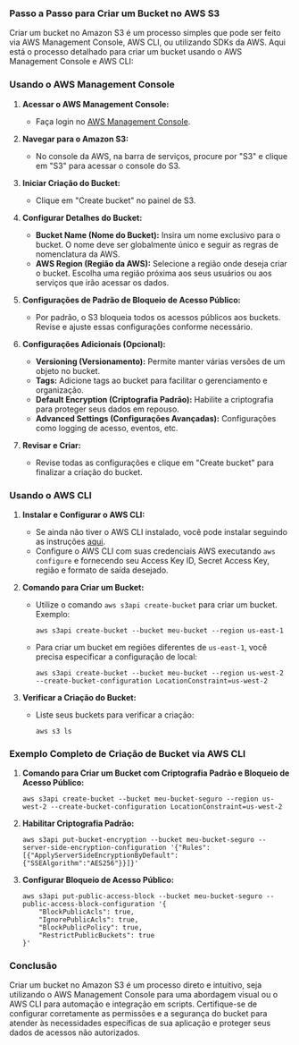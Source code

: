 ### Passo a Passo para Criar um Bucket no AWS S3

Criar um bucket no Amazon S3 é um processo simples que pode ser feito via AWS Management Console, AWS CLI, ou utilizando SDKs da AWS. Aqui está o processo detalhado para criar um bucket usando o AWS Management Console e AWS CLI:

### Usando o AWS Management Console

1. **Acessar o AWS Management Console:**
   - Faça login no [AWS Management Console](https://aws.amazon.com/console/).

2. **Navegar para o Amazon S3:**
   - No console da AWS, na barra de serviços, procure por "S3" e clique em "S3" para acessar o console do S3.

3. **Iniciar Criação do Bucket:**
   - Clique em "Create bucket" no painel de S3.

4. **Configurar Detalhes do Bucket:**
   - **Bucket Name (Nome do Bucket):** Insira um nome exclusivo para o bucket. O nome deve ser globalmente único e seguir as regras de nomenclatura da AWS.
   - **AWS Region (Região da AWS):** Selecione a região onde deseja criar o bucket. Escolha uma região próxima aos seus usuários ou aos serviços que irão acessar os dados.

5. **Configurações de Padrão de Bloqueio de Acesso Público:**
   - Por padrão, o S3 bloqueia todos os acessos públicos aos buckets. Revise e ajuste essas configurações conforme necessário.

6. **Configurações Adicionais (Opcional):**
   - **Versioning (Versionamento):** Permite manter várias versões de um objeto no bucket.
   - **Tags:** Adicione tags ao bucket para facilitar o gerenciamento e organização.
   - **Default Encryption (Criptografia Padrão):** Habilite a criptografia para proteger seus dados em repouso.
   - **Advanced Settings (Configurações Avançadas):** Configurações como logging de acesso, eventos, etc.

7. **Revisar e Criar:**
   - Revise todas as configurações e clique em "Create bucket" para finalizar a criação do bucket.

### Usando o AWS CLI

1. **Instalar e Configurar o AWS CLI:**
   - Se ainda não tiver o AWS CLI instalado, você pode instalar seguindo as instruções [aqui](https://docs.aws.amazon.com/cli/latest/userguide/install-cliv2.html).
   - Configure o AWS CLI com suas credenciais AWS executando `aws configure` e fornecendo seu Access Key ID, Secret Access Key, região e formato de saída desejado.

2. **Comando para Criar um Bucket:**
   - Utilize o comando `aws s3api create-bucket` para criar um bucket. Exemplo:
     ```shell
     aws s3api create-bucket --bucket meu-bucket --region us-east-1
     ```
   - Para criar um bucket em regiões diferentes de `us-east-1`, você precisa especificar a configuração de local:
     ```shell
     aws s3api create-bucket --bucket meu-bucket --region us-west-2 --create-bucket-configuration LocationConstraint=us-west-2
     ```

3. **Verificar a Criação do Bucket:**
   - Liste seus buckets para verificar a criação:
     ```shell
     aws s3 ls
     ```

### Exemplo Completo de Criação de Bucket via AWS CLI

1. **Comando para Criar um Bucket com Criptografia Padrão e Bloqueio de Acesso Público:**
   ```shell
   aws s3api create-bucket --bucket meu-bucket-seguro --region us-west-2 --create-bucket-configuration LocationConstraint=us-west-2
   ```

2. **Habilitar Criptografia Padrão:**
   ```shell
   aws s3api put-bucket-encryption --bucket meu-bucket-seguro --server-side-encryption-configuration '{"Rules":[{"ApplyServerSideEncryptionByDefault":{"SSEAlgorithm":"AES256"}}]}'
   ```

3. **Configurar Bloqueio de Acesso Público:**
   ```shell
   aws s3api put-public-access-block --bucket meu-bucket-seguro --public-access-block-configuration '{
       "BlockPublicAcls": true,
       "IgnorePublicAcls": true,
       "BlockPublicPolicy": true,
       "RestrictPublicBuckets": true
   }'
   ```

### Conclusão

Criar um bucket no Amazon S3 é um processo direto e intuitivo, seja utilizando o AWS Management Console para uma abordagem visual ou o AWS CLI para automação e integração em scripts. Certifique-se de configurar corretamente as permissões e a segurança do bucket para atender às necessidades específicas de sua aplicação e proteger seus dados de acessos não autorizados.